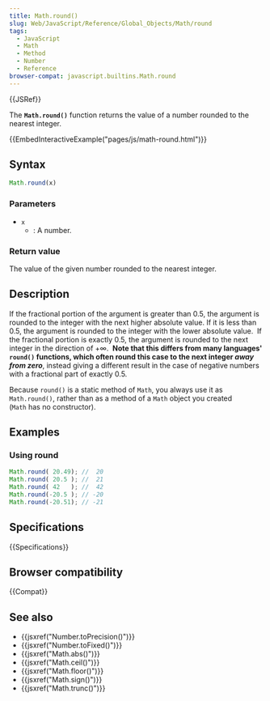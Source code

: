 ```yaml
---
title: Math.round()
slug: Web/JavaScript/Reference/Global_Objects/Math/round
tags:
  - JavaScript
  - Math
  - Method
  - Number
  - Reference
browser-compat: javascript.builtins.Math.round
---
```

{{JSRef}}

The **`Math.round()`** function returns the value of a number rounded to the
nearest integer.

{{EmbedInteractiveExample("pages/js/math-round.html")}}

## Syntax

```js
Math.round(x)
```

### Parameters

- `x`
  - : A number.

### Return value

The value of the given number rounded to the nearest integer.

## Description

If the fractional portion of the argument is greater than 0.5, the argument is
rounded to the integer with the next higher absolute value. If it is less than
0.5, the argument is rounded to the integer with the lower absolute value.  If
the fractional portion is exactly 0.5, the argument is rounded to the next
integer in the direction of +∞.  **Note that this differs from many languages'
`round()` functions, which often round this case to the next integer _away from
zero_**, instead giving a different result in the case of negative numbers with
a fractional part of exactly 0.5.

Because `round()` is a static method of `Math`, you always use it as
`Math.round()`, rather than as a method of a `Math` object you created
(`Math` has no constructor).

## Examples

### Using round

```js
Math.round( 20.49); //  20
Math.round( 20.5 ); //  21
Math.round( 42   ); //  42
Math.round(-20.5 ); // -20
Math.round(-20.51); // -21
```

## Specifications

{{Specifications}}

## Browser compatibility

{{Compat}}

## See also

- {{jsxref("Number.toPrecision()")}}
- {{jsxref("Number.toFixed()")}}
- {{jsxref("Math.abs()")}}
- {{jsxref("Math.ceil()")}}
- {{jsxref("Math.floor()")}}
- {{jsxref("Math.sign()")}}
- {{jsxref("Math.trunc()")}}
